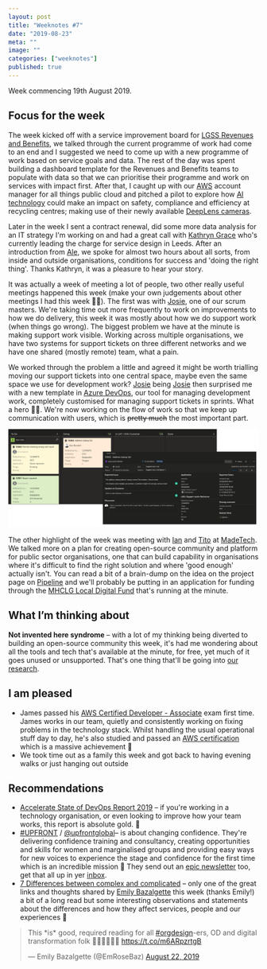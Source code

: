 ```yaml
---
layout: post
title: "Weeknotes #7"
date: "2019-08-23"
meta: ""
image: ""
categories: ["weeknotes"]
published: true
---
```


Week commencing 19th August 2019.

## Focus for the week
The week kicked off with a service improvement board for [LGSS Revenues and Benefits][lgss-rb], we talked through the current programme of work had come to an end and I suggested we need to come up with a new programme of work based on service goals and data. The rest of the day was spent building a dashboard template for the Revenues and Benefits teams to populate with data so that we can prioritise their programme and work on services with impact first. After that, I caught up with our [AWS][aws] account manager for all things public cloud and pitched a pilot to explore how [AI technology][aws-deeplens] could make an impact on safety, compliance and efficiency at recycling centres; making use of their newly available [DeepLens cameras][aws-deeplens].

Later in the week I sent a contract renewal, did some more data analysis for an IT strategy I'm working on and had a great call with [Kathryn Grace][kathryn-twitter] who's currently leading the charge for service design in Leeds. After an introduction from [Ale][ale], we spoke for almost two hours about all sorts, from inside and outside organisations, conditions for success and 'doing the  right thing'. Thanks Kathryn, it was a pleasure to hear your story.

It was actually a week of meeting a lot of people, two other really useful meetings happened this week (make your own judgements about other meetings I had this week 🤷‍♂️). 
The first was with [Josie][josie], one of our scrum masters. We're taking time out more frequently to work on improvements to how we do delivery, this week it was mostly about how we do support work (when things go wrong). The biggest problem we have at the minute is making support work visible. Working across multiple organisations, we have two systems for support tickets on three different networks and we have one shared (mostly remote) team, what a pain. 

We worked through the problem a little and agreed it might be worth trialling moving our support tickets into one central space, maybe even the same space we use for development work? [Josie][josie] being [Josie][josie] then surprised me with a new template in [Azure DevOps][azdevops], our tool for managing development work, completely customised for managing support tickets in sprints. What a hero 🦸‍♀. We're now working on the flow of work so that we keep up communication with users, which is ~~pretty much~~ the most important part.

![Azure DevOps task board with tasks on it showing 'to do', 'doing', 'done' columns](/img/content/weeknotes-7-azure-devops-support-board.png)

The other highlight of the week was meeting with [Ian][ian-mt] and [Tito][tito-mt] at [MadeTech][mt]. We talked more on a plan for creating open-source community and platform for public sector organisations, one that can build capability in organisations where it's difficult to find the right solution and where 'good enough' actually isn't. You can read a bit of a brain-dump on the idea on the project page on [Pipeline][opensource-pipeline] and we'll probably be putting in an application for funding through the [MHCLG Local Digital Fund][mhclg-fund] that's running at the minute. 

## What I’m thinking about
**Not invented here syndrome** – with a lot of my thinking being diverted to building an open-source community this week, it's had me wondering about all the tools and tech that's available at the minute, for free, yet much of it goes unused or unsupported. That's one thing that'll be going into [our research][opensource-pipeline].

## I am pleased
* James passed his [AWS Certified Developer - Associate][aws-dev] exam first time. James works in our team, quietly and consistently working on fixing problems in the technology stack. Whilst handling the usual operational stuff day to day, he's also studied and passed an [AWS certification][aws-dev] which is a massive achievement 👏
* We took time out as a family this week and got back to having evening walks or just hanging out outside

## Recommendations
* [Accelerate State of DevOps Report 2019][devops-report] – if you're working in a technology organisation, or even looking to improve how your team works, this report is absolute gold. 👏
* [#UPFRONT][upfront] / [@upfrontglobal][upfront-twitter]– is about changing confidence. They're delivering confidence training and consultancy, creating opportunities and skills for women and marginalised groups and providing easy ways for new voices to experience the stage and confidence for the first time which is an incredible mission 📣 They send out an [epic newsletter][upfront-mail] too, get that all up in yer [inbox][upfront-mail].
* [7 Differences between complex and complicated][7diff] – only one of the great links and thoughts shared by [Emily Bazalgette][em-twitter] this week (thanks Emily!) a bit of a long read but some interesting observations and statements about the differences and how they affect services, people and our experiences 🧭

<blockquote class="twitter-tweet"><p lang="en" dir="ltr">This *is* good, required reading for all <a href="https://twitter.com/hashtag/orgdesign?src=hash&amp;ref_src=twsrc%5Etfw">#orgdesign</a>-ers, OD and digital transformation folk 🙌🏻🙌🏻🙌🏻 <a href="https://t.co/m6ARpzrtgB">https://t.co/m6ARpzrtgB</a></p>&mdash; Emily Bazalgette (@EmRoseBaz) <a href="https://twitter.com/EmRoseBaz/status/1164458231391035394?ref_src=twsrc%5Etfw">August 22, 2019</a></blockquote> <script async src="https://platform.twitter.com/widgets.js" charset="utf-8"></script>

[lgss-rb]: https://www.lgss-revs-bens.com 
[aws]: https://aws.amazon.com/
[aws-deeplens]: https://aws.amazon.com/deeplens/
[aws-dev]: https://aws.amazon.com/certification/certified-developer-associate/
[kathryn-twitter]: https://twitter.com/IamKathrynGrace
[azdevops]: https://azure.microsoft.com/en-gb/services/devops/
[devops-report]: https://cloud.google.com/devops/state-of-devops/
[7diff]: https://medium.com/@sonjablignaut/7-differences-between-complex-and-complicated-fa44e0844606
[upfront-twitter]: https://www.twitter.com/upfrontglobal
[upfront]: http://weareupfront.com/
[upfront-mail]: https://redjotter.us8.list-manage.com/subscribe/post?u=da32a7c3e47624436baa9cdfa&id=c0f7fda727
[opensource-pipeline]: https://pipeline.localgov.digital/wiki/315
[ian-mt]:https://www.linkedin.com/in/ian-southward-aba7b0
[tito-mt]:https://twitter.com/rbs_tito
[mt]: https://www.madetech.com/
[mhclg-fund]: https://mhclgdigital.blog.gov.uk/2019/08/01/updates-to-the-local-digital-fund-application-process/
[josie]: https://www.linkedin.com/in/josie-lewis-warren-728a30140/
[em-twitter]: https://www.twitter.com/EmRoseBaz
[ale]: https://www.twitter.com/hello_lale

